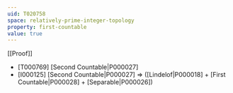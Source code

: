 ```yaml
---
uid: T020758
space: relatively-prime-integer-topology
property: first-countable
value: true
---
```

[[Proof]]

* [T000769] [Second Countable|P000027]
* [I000125] [Second Countable|P000027] => ([Lindelof|P000018] + [First Countable|P000028] + [Separable|P000026])

